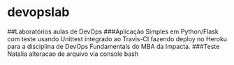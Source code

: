 # devopslab
##Laboratórios aulas de DevOps
###Aplicação Simples em Python/Flask com teste usando Unittest integrado ao Travis-CI fazendo deploy no Heroku para a disciplina de DevOps Fundamentals do MBA da Impacta.
###Teste Natalia alteracao de arquivo via console bash
